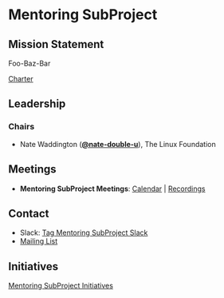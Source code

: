 # Mentoring SubProject

## Mission Statement
Foo-Baz-Bar

[Charter](./charter.md)

## Leadership
### Chairs
- Nate Waddington (**[@nate-double-u](https://github.com/nate-double-u)**), The Linux Foundation

## Meetings
- **Mentoring SubProject Meetings**: [Calendar](https://zoom-lfx.platform.linuxfoundation.org/meetings/toc-mentoring-subproject?view=list) | [Recordings](https://www.youtube.com/@CNCFTOCMentoringSubProject)

## Contact
- Slack: [Tag Mentoring SubProject Slack](https://cloud-native.slack.com/archives/CGPK98JNQ)
- [Mailing List](https://lists.cncf.io/g/tag-cs-mentoring-wg)

## Initiatives
[Mentoring SubProject Initiatives](https://github.com/cncf/toc/issues?q=is%3Aopen%20label%3Akind%2Finitiative%20label%3Asub%2Fmentoring)